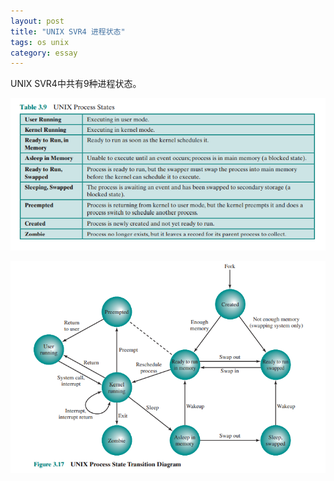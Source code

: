 ```yaml
---
layout: post
title: "UNIX SVR4 进程状态"
tags: os unix
category: essay
---
```


UNIX SVR4中共有9种进程状态。

![Unix Process State](/assets/os_11.png)

![Unix Process State Transition Diagram](/assets/os_10.png)

